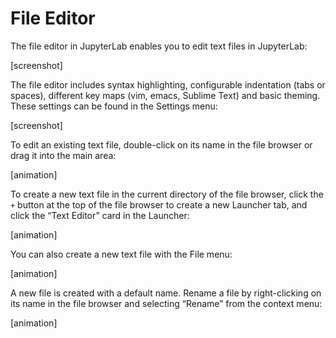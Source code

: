# File Editor

The file editor in JupyterLab enables you to edit text files in JupyterLab:

[screenshot]

The file editor includes syntax highlighting, configurable indentation (tabs or
spaces), different key maps (vim, emacs, Sublime Text) and basic theming. These
settings can be found in the Settings menu:

[screenshot]

To edit an existing text file, double-click on its name in the file browser or
drag it into the main area:

[animation]

To create a new text file in the current directory of the file browser, click
the `+` button at the top of the file browser to create a new Launcher tab, and click the “Text Editor” card in
the Launcher:

[animation]

You can also create a new text file with the File menu:

[animation]

A new file is created with a default name. Rename a file by right-clicking on
its name in the file browser and selecting “Rename” from the context menu:

[animation]
